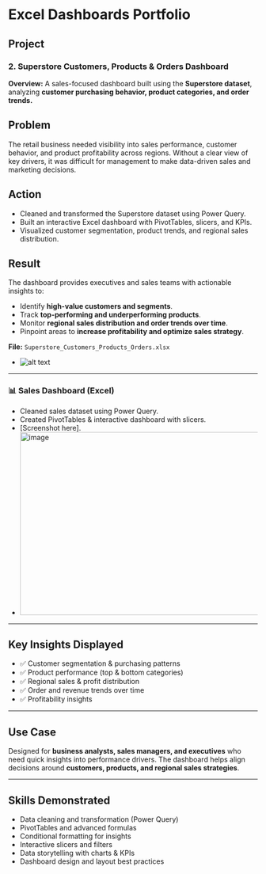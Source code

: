 # Excel Dashboards Portfolio

## Project

### 2. Superstore Customers, Products & Orders Dashboard

**Overview:**
A sales-focused dashboard built using the **Superstore dataset**, analyzing **customer purchasing behavior, product categories, and order trends.**

## Problem
The retail business needed visibility into sales performance, customer behavior, and product profitability across regions. Without a clear view of key drivers, it was difficult for management to make data-driven sales and marketing decisions.

## Action
- Cleaned and transformed the Superstore dataset using Power Query.  
- Built an interactive Excel dashboard with PivotTables, slicers, and KPIs.  
- Visualized customer segmentation, product trends, and regional sales distribution.  

## Result
The dashboard provides executives and sales teams with actionable insights to:  
- Identify **high-value customers and segments**.  
- Track **top-performing and underperforming products**.  
- Monitor **regional sales distribution and order trends over time**.  
- Pinpoint areas to **increase profitability and optimize sales strategy**.  

**File:** `Superstore_Customers_Products_Orders.xlsx`
- ![alt text](image-1.png)

---

### 📊 Sales Dashboard (Excel)
- Cleaned sales dataset using Power Query.  
- Created PivotTables & interactive dashboard with slicers.  
- [Screenshot here].
- <img width="932" height="370" alt="image" src="https://github.com/user-attachments/assets/d78411ae-81e7-4a14-b7ed-c1e63918dc7a" />

---

## Key Insights Displayed
- ✅ Customer segmentation & purchasing patterns  
- ✅ Product performance (top & bottom categories)  
- ✅ Regional sales & profit distribution  
- ✅ Order and revenue trends over time  
- ✅ Profitability insights  

---

## Use Case
Designed for **business analysts, sales managers, and executives** who need quick insights into performance drivers. The dashboard helps align decisions around **customers, products, and regional sales strategies**.

---

## Skills Demonstrated
- Data cleaning and transformation (Power Query)  
- PivotTables and advanced formulas  
- Conditional formatting for insights  
- Interactive slicers and filters  
- Data storytelling with charts & KPIs  
- Dashboard design and layout best practices  

